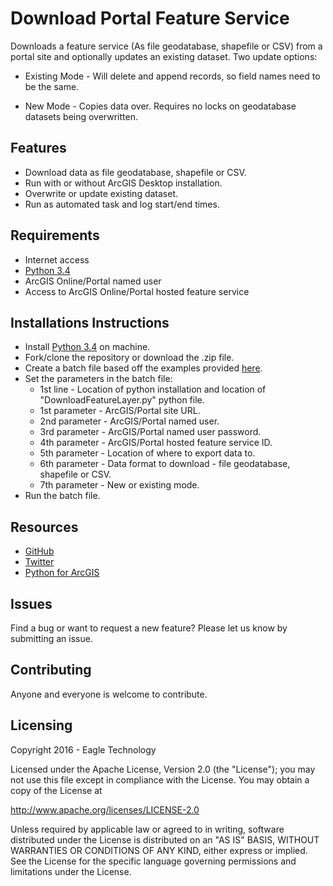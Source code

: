 # Download Portal Feature Service

Downloads a feature service (As file geodatabase, shapefile or CSV) from a portal site and optionally updates an existing dataset. Two update options:
        
* Existing Mode - Will delete and append records, so field names need to be the same.
             
* New Mode - Copies data over. Requires no locks on geodatabase datasets being overwritten. 


## Features

* Download data as file geodatabase, shapefile or CSV.
* Run with or without ArcGIS Desktop installation.
* Overwrite or update existing dataset.
* Run as automated task and log start/end times.


## Requirements

* Internet access
* [Python 3.4](https://www.python.org/downloads/release/python-340/)
* ArcGIS Online/Portal named user
* Access to ArcGIS Online/Portal hosted feature service


## Installations Instructions

* Install [Python 3.4](https://www.python.org/downloads/release/python-340/) on machine.
* Fork/clone the repository or download the .zip file.
* Create a batch file based off the examples provided [here](/Examples).
* Set the parameters in the batch file:
	* 1st line - Location of python installation and location of "DownloadFeatureLayer.py" python file.
	* 1st parameter - ArcGIS/Portal site URL.
	* 2nd parameter - ArcGIS/Portal named user.
	* 3rd parameter - ArcGIS/Portal named user password.
	* 4th parameter - ArcGIS/Portal hosted feature service ID.
	* 5th parameter - Location of where to export data to.
	* 6th parameter - Data format to download - file geodatabase, shapefile or CSV.
	* 7th parameter - New or existing mode.
* Run the batch file.


## Resources

* [GitHub](https://github.com/eaglegis)
* [Twitter](https://twitter.com/eaglegis)
* [Python for ArcGIS](http://resources.arcgis.com/en/communities/python)


## Issues

Find a bug or want to request a new feature?  Please let us know by submitting an issue.


## Contributing

Anyone and everyone is welcome to contribute. 


## Licensing
Copyright 2016 - Eagle Technology

Licensed under the Apache License, Version 2.0 (the "License");
you may not use this file except in compliance with the License.
You may obtain a copy of the License at

   http://www.apache.org/licenses/LICENSE-2.0

Unless required by applicable law or agreed to in writing, software
distributed under the License is distributed on an "AS IS" BASIS,
WITHOUT WARRANTIES OR CONDITIONS OF ANY KIND, either express or implied.
See the License for the specific language governing permissions and
limitations under the License.
